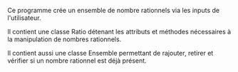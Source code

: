 Ce programme crée un ensemble de nombre rationnels via les inputs de l'utilisateur.

Il contient une classe Ratio détenant les attributs et méthodes nécessaires à la manipulation de nombres rationnels.

Il contient aussi une classe Ensemble permettant de rajouter, retirer et vérifier si un nombre rationnel est déjà présent.
